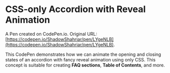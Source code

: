 # CSS-only Accordion with Reveal Animation

A Pen created on CodePen.io. Original URL: [https://codepen.io/ShadowShahriar/pen/LYgeNLB](https://codepen.io/ShadowShahriar/pen/LYgeNLB).

This CodePen demonstrates how we can animate the opening and closing states of an accordion with fancy reveal animation using only CSS. This concept is suitable for creating **FAQ sections**, **Table of Contents**, and more.